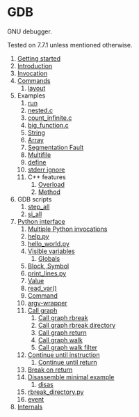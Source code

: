 # GDB

GNU debugger.

Tested on 7.7.1 unless mentioned otherwise.

1.  [Getting started](getting-started.md)
1.  [Introduction](introduction.md)
1.  [Invocation](invocation.md)
1.  [Commands](commands.md)
    1. [layout](layout.md)
1.  Examples
    1.  [run](run)
    1.  [nested.c](nested.c)
    1.  [count_infinite.c](count_infinite.c)
    1.  [big_function.c](big_function.c)
    1.  [String](string.c)
    1.  [Array](array.c)
    1.  [Segmentation Fault](segv.c)
    1.  [Multifile](multifile/)
    1.  [define](define.c)
    1.  [stderr ignore](stderr_ignore.c)
    1.  C++ features
        1.  [Overload](overload.cpp)
        1.  [Method](method.cpp)
1.  GDB scripts
    1.  [step_all](step_all.gdb)
    1.  [si_all](si_all.gdb)
1.  [Python interface](python-interface.md)
    1.  [Multiple Python invocations](multiple_python_invocations)
    1.  [help.py](help.py)
    1.  [hello_world.py](hello_world.py)
    1.  [Visible variables](visible-variables.py)
        1.  [Globals](globals.py)
    1.  [Block, Symbol](block.py)
    1.  [print_lines.py](print_lines.py)
    1.  [Value](value.py)
    1.  [read_var()](read_var.py)
    1.  [Command](command)
    1.  [argv-wrapper](argv-wrapper)
    1.  [Call graph](call_graph.md)
        1.  [Call graph rbreak](call_graph_rbreak.py)
        1.  [Call graph rbreak directory](call_graph_rbreak_directory.py)
        1.  [Call graph return](call_graph_return.py)
        1.  [Call graph walk](call_graph_walk.py)
        1.  [Call graph walk filter](call_graph_walk_filter.py)
    1.  [Continue until instruction](continue_instruction.py)
        1.  [Continue until return](continue_return.py)
    1.  [Break on return](break_return.py)
    1.  [Disassemble minimal example](disassemble.py)
        1.  [disas](disas.py)
    1.  [rbreak_directory.py](rbreak_directory.py)
    1.  [event](event.py)
1.  [Internals](internals.md)
